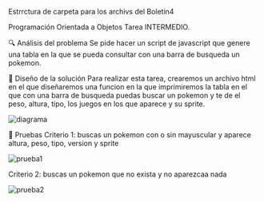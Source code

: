 Estrrctura de carpeta para los archivs del Boletin4

Programación Orientada a Objetos Tarea INTERMEDIO.

🔍 Análisis del problema Se pide hacer un script de javascript que genere una tabla en la que se pueda consultar con una barra de busqueda un pokemon.

📐 Diseño de la solución Para realizar esta tarea, crearemos un archivo html en el que diseñaremos una funcion en la que imprimiremos la tabla en el que con una barra de busqueda puedas buscar un pokemon y te de el peso, altura, tipo, los juegos en los que aparece y su sprite.



![diagrama](https://user-images.githubusercontent.com/95092587/207674965-959c89a8-560e-4f3e-9f5e-5c485eae0749.png)


📐 Pruebas Criterio 1: buscas un pokemon con o sin mayuscular y aparece altura, peso, tipo, version y sprite


![prueba1](https://user-images.githubusercontent.com/95092587/207674279-2a34d3e6-80e9-4d60-88a1-06207664f302.gif)



Criterio 2: buscas un pokemon que no exista y no aparezcaa nada


![prueba2](https://user-images.githubusercontent.com/95092587/207674285-acad5ef3-a7e7-42ea-8996-7a918d98e7c4.gif)



